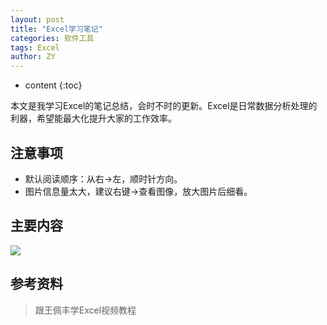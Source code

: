 ```yaml
---
layout: post
title: "Excel学习笔记"
categories: 软件工具
tags: Excel
author: ZY
---
```


* content
{:toc}

本文是我学习Excel的笔记总结，会时不时的更新。Excel是日常数据分析处理的利器，希望能最大化提升大家的工作效率。




## 注意事项
- 默认阅读顺序：从右→左，顺时针方向。
- 图片信息量太大，建议右键→查看图像，放大图片后细看。

## 主要内容
![](https://raw.githubusercontent.com/woaielf/woaielf.github.io/master/_posts/Pic/5-Excel1.png)


## 参考资料

> 跟王佩丰学Excel视频教程